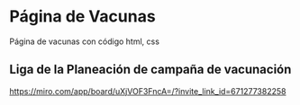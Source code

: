 # Página de Vacunas
Página de vacunas con código html, css 

## Liga de la Planeación de campaña de vacunación
https://miro.com/app/board/uXjVOF3FncA=/?invite_link_id=671277382258
